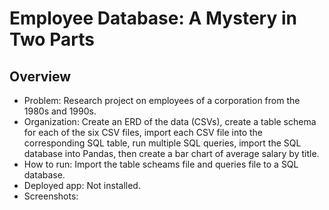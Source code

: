 # Employee Database: A Mystery in Two Parts
## Overview
- Problem: Research project on employees of a corporation from the 1980s and 1990s.
- Organization: Create an ERD of the data (CSVs), create a table schema for each of the six CSV files, import each CSV file into the corresponding SQL table, run multiple SQL queries, import the SQL database into Pandas, then create a bar chart of average salary by title.
- How to run: Import the table scheams file and queries file to a SQL database.
- Deployed app: Not installed.
- Screenshots:
